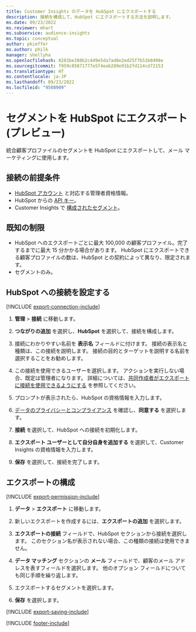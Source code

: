 ```yaml
---
title: Customer Insights のデータを HubSpot にエクスポートする
description: 接続を構成して、HubSpot にエクスポートする方法を説明します。
ms.date: 09/23/2022
ms.reviewer: mhart
ms.subservice: audience-insights
ms.topic: conceptual
author: pkieffer
ms.author: philk
manager: shellyha
ms.openlocfilehash: 0281be288b2c4d9e5da7ad8e2ed25f7b51b8498e
ms.sourcegitcommit: f959c85871777e5f4eab289e91b2fd114cd72153
ms.translationtype: HT
ms.contentlocale: ja-JP
ms.lasthandoff: 09/23/2022
ms.locfileid: "9588909"
---
```

# <a name="export-segments-to-hubspot-preview"></a>セグメントを HubSpot にエクスポート (プレビュー)

統合顧客プロファイルのセグメントを HubSpot にエクスポートして、メール マーケティングに使用します。

## <a name="prerequisites-for-a-connection"></a>接続の前提条件

- [HubSpot アカウント](https://www.hubspot.com/) と対応する管理者資格情報。
- HubSpot からの [API キー](https://knowledge.hubspot.com/Integrations/How-do-I-get-my-HubSpot-API-key)。
- Customer Insights で [構成されたセグメント](segments.md)。

## <a name="known-limitations"></a>既知の制限

- HubSpot へのエクスポートごとに最大 100,000 の顧客プロファイル。完了するまでに最大 15 分かかる場合があります。 HubSpot にエクスポートできる顧客プロファイルの数は、HubSpot との契約によって異なり、限定されます。
- セグメントのみ。

## <a name="set-up-connection-to-hubspot"></a>HubSpot への接続を設定する

[!INCLUDE [export-connection-include](includes/export-connection-admn.md)]

1. **管理** > **接続** に移動します。

1. **つながりの追加** を選択し、**HubSpot** を選択して、接続を構成します。

1. 接続にわかりやすい名前を **表示名** フィールドに付けます。 接続の表示名と種類は、この接続を説明します。 接続の目的とターゲットを説明する名前を選択することをお勧めします。

1. この接続を使用できるユーザーを選択します。 アクションを実行しない場合、既定は管理者になります。 詳細については、[共同作成者がエクスポートに接続を使用できるようにする](connections.md#allow-contributors-to-use-a-connection-for-exports) を参照してください。

1. プロンプトが表示されたら、HubSpot の資格情報を入力します。

1. [データのプライバシーとコンプライアンス](connections.md#data-privacy-and-compliance) を確認し、**同意する** を選択します。

1. **接続** を選択して、HubSpot への接続を初期化します。

1. **エクスポート ユーザーとして自分自身を追加する** を選択して、Customer Insights の資格情報を入力します。

1. **保存** を選択して、接続を完了します。

## <a name="configure-an-export"></a>エクスポートの構成

[!INCLUDE [export-permission-include](includes/export-permission.md)]

1. **データ** > **エクスポート** に移動します。

1. 新しいエクスポートを作成するには、**エクスポートの追加** を選択します。

1. **エクスポートの接続** フィールドで、HubSpot セクションから接続を選択します。 このセクション名が表示されない場合、この種類の接続は使用できません。

1. **データ マッチング** セクションの **メール** フィールドで、顧客のメール アドレスを表すフィールドを選択します。 他のオプション フィールドについても同じ手順を繰り返します。

1. エクスポートするセグメントを選択します。

1. **保存** を選択します。

[!INCLUDE [export-saving-include](includes/export-saving.md)]

[!INCLUDE [footer-include](includes/footer-banner.md)]
